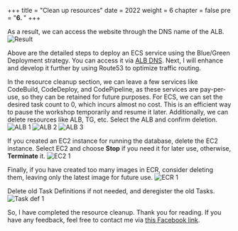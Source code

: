+++
title = "Clean up resources"
date = 2022
weight = 6
chapter = false
pre = "<b>6. </b>"
+++

As a result, we can access the website through the DNS name of the ALB.
![Result](/images/6.clean/result.png)

Above are the detailed steps to deploy an ECS service using the Blue/Green Deployment strategy. You can access it via [ALB DNS](http://ws1-bluegreen-alb-1574488828.ap-southeast-1.elb.amazonaws.com/). Next, I will enhance and develop it further by using Route53 to optimize traffic routing.

In the resource cleanup section, we can leave a few services like CodeBuild, CodeDeploy, and CodePipeline, as these services are pay-per-use, so they can be retained for future purposes. For ECS, we can set the desired task count to 0, which incurs almost no cost. This is an efficient way to pause the workshop temporarily and resume it later. 
Additionally, we can delete resources like ALB, TG, etc.
Select the ALB and confirm deletion.
![ALB 1](/images/6.clean/01-ALB.png)
![ALB 2](/images/6.clean/02-alb.png)
![ALB 3](/images/6.clean/03-alb.png)

If you created an EC2 instance for running the database, delete the EC2 instance. Select EC2 and choose **Stop** if you need it for later use, otherwise, **Terminate** it.
![EC2 1](/images/6.clean/01-ec2.png)

Finally, if you have created too many images in ECR, consider deleting them, leaving only the latest image for future use.
![ECR 1](/images/6.clean/01-ECR.png)

Delete old Task Definitions if not needed, and deregister the old Tasks.
![Task def 1](/images/6.clean/01-task.png)

So, I have completed the resource cleanup. Thank you for reading. If you have any feedback, feel free to contact me via [this Facebook link](https://www.facebook.com/stn.akai).
